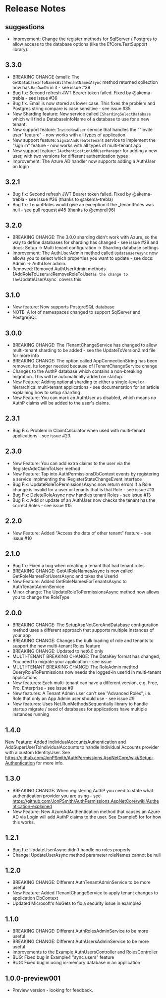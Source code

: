 # Release Notes

## suggestions

- Improvement: Change the register methods for SqlServer / Postgres to allow access to the database options (like the EfCore.TestSupport library).

## 3.3.0

- BREAKING CHANGE (small): The `GetDatabaseInfoNamesWithTenantNamesAsync` method returned collection now has `HasOwnDb` in it - see issue #39
- Bug fix: Second refresh JWT Bearer token failed. Fixed by @akema-trebla - see issue #36
- Bug fix. Email is now stored as lower case. This fixes the problem and Postgres string compare is case sensitive - see issue #35
- New Sharding feature: New service called `IShardingSelectDatabase` which will find a DatabaseInfoName of a database to use for a new tenant.
- New support feature: `InviteNewUser` service that handles the ""invite user" feature" - now works with all types of application
- New support feature: `SignInAndCreateTenant` service to implement the "sign in" feature - now works with all types of multi-tenant app
- New support feature: `IAuthenticationAddUserManager` for adding a new user, with two versions for different authentication types
- Improvement: The Azure AD handler now supports adding a AuthUser on login

## 3.2.1

- Bug fix: Second refresh JWT Bearer token failed. Fixed by @akema-trebla - see issue #36 (thanks to @akema-trebla)
- Bug fix: TenantRoles would give an exception if the _tenantRoles was null - see pull request #45 (thanks to @emorell96)

## 3.2.0

- BREAKING CHANGE: The 3.0.0 sharding didn't work with Azure, so the way to define databases for sharding has changed - see issue #29 and docs: Setup -> Multi tenant configuration -> Sharding database settings
- Improvement: The AuthUserAdmin method called `UpdateUserAsync` now allows you to select which properties you want to update - see docs: Admin -> AuthUser admin.
- Removed: Removed AuthUserAdmin methods 1AddRoleToUser` and `RemoveRoleToUser` as the change to the `UpdateUserAsync` covers this.

## 3.1.0

- New feature: Now supports PostgreSQL database
- NOTE: A lot of namespaces changed to support SqlServer and PostgreSQL

## 3.0.0

- BREAKING CHANGE: The ITenantChangeService has changed to allow multi-tenant sharding to be added - see the UpdateToVersion2.md file for more info
- BREAKING CHANGE: The option called AppConnectionString has been removed. Its longer needed because of ITenantChangeService change
- Changes to the AuthP database which contains a non-breaking migration. This will be automatically added on startup. 
- New Feature: Adding optional sharding to either a single-level or hierarchical multi-tenant applications - see documentation for an article explaining how to setup sharding
- New Feature: You can mark an AuthUser as disabled, which means no AuthP claims will be added to the user's claims.


## 2.3.1

- Bug Fix: Problem in ClaimCalculator when used with multi-tenant applications - see issue #23 

## 2.3.0

- New Feature: You can add extra claims to the user via the RegisterAddClaimToUser method
- New Feature: Tap into AuthPermissionsDbContext events by registering a service implmenting the IRegisterStateChangeEvent interface
- Bug Fix: UpdateRoleToPermissionsAsync now return errors if a Role change is invalid for a user or tenants that is that Role - see issue #13
- Bug Fix: DeleteRoleAsync now handles tenant Roles - see issue #13
- Bug Fix: Add or update of an AuthUser now checks the tenant has the correct Roles - see issue #15

## 2.2.0

- New Feature: Added "Access the data of other tenant" feature - see issue #10

## 2.1.0

- Bug fix: Fixed a bug when creating a tenant that had tenant roles
- BREAKING CHANGE: GetAllRoleNamesAsync is now called GetRoleNamesForUsersAsync and takes the UserId
- New Feature: Added GetRoleNamesForTenantsAsync to AuthTenantAdminService
- Minor change: The UpdateRoleToPermissionsAsync method now allows you to change the RoleType


## 2.0.0

- BREAKING CHANGE: The SetupAspNetCoreAndDatabase configuration method uses a different approach that supports multiple instances of your app
- BREAKING CHANGE: Changes the bulk loading of role and tenants to support the new multi-tenant Roles feature
- BREAKING CHANGE: Updated to net6.0 only
- MULTI-TENANT BREAKING CHANGE: The DataKey format has changed, You need to migrate your application - see issue 
- MULTI-TENANT BREAKING CHANGE: The RoleAdmin method QueryRoleToPermissions now needs the logged-in userId in multi-tenant applications
- New features: Each multi-tenant can have a different version, e.g. Free, Pro, Enterprise -  see issue #9
- New features: A Tenant Admin user can't see "Advanced Roles", i.e. Role that only an App Admin user should use - see issue #9
- New features: Uses Net.RunMethodsSequentially library to handle startup migrate / seed of databases for applications have multiple instances running

## 1.4.0

New Feature: Added IndividualAccountsAuthentication<TCustomIdentityUser> and AddSuperUserToIndividualAccounts<TCustomIdentityUser> to handle Individual Accounts provider with a custom IdentityUser. See https://github.com/JonPSmith/AuthPermissions.AspNetCore/wiki/Setup-Authentication for more info.


## 1.3.0

- BREAKING CHANGE: When registering AuthP you need to state what authentication provider you are using - see https://github.com/JonPSmith/AuthPermissions.AspNetCore/wiki/Authentication-explained
- New Feature: New AzureAdAuthentication method that causes an Azure AD via Login will add AuthP claims to the user. See Example5 for for how this works.


## 1.2.1

- Bug fix: UpdateUserAsync didn't handle no roles properly
- Change: UpdateUserAsync method parameter roleNames cannot be null

## 1.2.0

- BREAKING CHANGE: Different AuthTenantAdminService to be more useful
- New Feature: Added ITenantChangeService to apply tenant changes to application DbContext
- Updated Microsoft's NuGets to fix a security issue in example2

## 1.1.0

- BREAKING CHANGE: Different AuthRolesAdminService to be more useful
- BREAKING CHANGE: Different AuthUsersAdminService to be more useful
- Improvements to the Example AuthUsersController and RolesController
- BUG: Fixed bug in Example4 "sync users" feature
- BUG: Fixed bug in using in-memory database in an application

## 1.0.0-preview001

- Preview version - looking for feedback.




